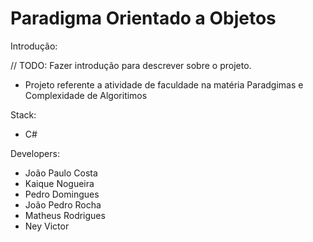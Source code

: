 # Paradigma Orientado a Objetos

Introdução:

// TODO: Fazer introdução para descrever sobre o projeto.

- Projeto referente a atividade de faculdade na matéria Paradgimas e Complexidade de Algoritimos

Stack: 
- C#

Developers:
- João Paulo Costa
- Kaique Nogueira
- Pedro Domingues
- João Pedro Rocha
- Matheus Rodrigues
- Ney Victor
